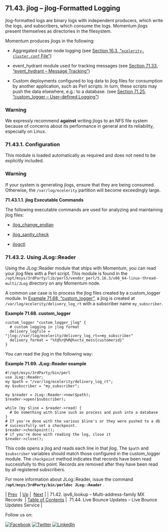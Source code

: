 ## 71.43. jlog – jlog-Formatted Logging

<a class="indexterm" name="idp22053952"></a>

jlog-formatted logs are binary logs with independent producers, which write the logs, and subscribers, which consume the logs. Momentum jlogs present themselves as directories in the filesystem.

Momentum produces jlogs in the following:

*   Aggregated cluster node logging (see [Section 16.3, “`ecelerity-cluster.conf` File”](conf.ref.ecelerity_cluster.conf.php "16.3. ecelerity-cluster.conf File"))

*   event_hydrant module used for tracking messages (see [Section 71.33, “event_hydrant – Message Tracking”](modules.event_hydrant.php "71.33. event_hydrant – Message Tracking"))

*   Custom deployments configured to log data to jlog files for consumption by another application, such as Perl scripts. In turn, these scripts may push the data elsewhere, e.g.: to a database. (see [Section 71.25, “custom_logger – User-defined Logging”](modules.custom_logger.php "71.25. custom_logger – User-defined Logging"))

### Warning

We expressly recommend **against** writing jlogs to an NFS file system because of concerns about its performance in general and its reliability, especially on Linux.

### 71.43.1. Configuration

This module is loaded automatically as required and does not need to be explicitly included.

### Warning

If your system is generating jlogs, ensure that they are being consumed. Otherwise, the `/var/log/ecelerity` partition will become exceedingly large.

**71.43.1.1. jlog Executable Commands**

The following executable commands are used for analyzing and maintaining jlog files:

*   [jlog_change_endian](executable.jlog_change_endian.php "jlog_change_endian")

*   [jlog_sanity_check](executable.jlog_sanity_check.php "jlog_sanity_check")

*   [jlogctl](executable.jlogctl.php "jlogctl")

### 71.43.2. Using JLog::Reader

Using the JLog::Reader module that ships with Momentum, you can read your jlog files with a Perl script. This module is found in the `/opt/msys/3rdParty/lib/perl5/vendor_perl/5.16.3/x86_64-linux-thread-multi/JLog` directory on any Momentum node.

A common use case is to process the jlog files created by a custom_logger module. In [Example 71.68, “custom_logger”](modules.jlog.php#modules.jlog.reader.custom_logger.example "Example 71.68. custom_logger"), a jlog is created at `/var/log/ecelerity/delivery_log_rt` with a subscriber name `my_subscriber`.

<a name="modules.jlog.reader.custom_logger.example"></a>

**Example 71.68. custom_logger**

```
custom_logger "custom_logger_jlog" {
  # custom logging in jlog format
  delivery_logfile = "jlog://var/log/ecelerity/delivery_log_rt=>my_subscriber"
  delivery_format = "%t@%r@%R@%vctx_mess{customerid}"
}
```

You can read the jlog in the following way:

<a name="crm.processing.logs.jlog.reader.example"></a>

**Example 71.69. JLog::Reader example**

```
#!/opt/msys/3rdParty/bin/perl
use JLog::Reader;
my $path = "/var/log/ecelerity/delivery_log_rt";
my $subscriber = "my_subscriber";

my $reader = JLog::Reader->new($path);
$reader->open($subscriber);

while (my $line = $reader->read) {
  # Do something with $line such as process and push into a database
}
# If you're done with the various $line's or they were pushed to a db
# successfully set a checkpoint.
$reader->checkpoint();
# if you're done with reading the log, close it
$reader->close();
```

This code opens a jlog and reads each line in that jlog. The `$path` and `$subscriber` variables should match those configured in the custom_logger module. The `checkpoint` method indicates that records have been read successfully to this point. Records are removed after they have been read by all registered subscribers.

For more information about JLog::Reader, issue the command **`/opt/msys/3rdParty/bin/perldoc JLog::Reader`**              .

| [Prev](modules.ipv6_lookup.php)  | [Up](modules.php) |  [Next](modules.live.bounce.updates.php) |
| 71.42. ipv6_lookup – Multi-address-family MX Records  | [Table of Contents](index.php) |  71.44. Live Bounce Updates – Live Bounce Updates Service |

Follow us on:

[![Facebook](https://support.messagesystems.com/images/icon-facebook.png)](http://www.facebook.com/messagesystems) [![Twitter](https://support.messagesystems.com/images/icon-twitter.png)](http://twitter.com/#!/MessageSystems) [![LinkedIn](https://support.messagesystems.com/images/icon-linkedin.png)](http://www.linkedin.com/company/message-systems)